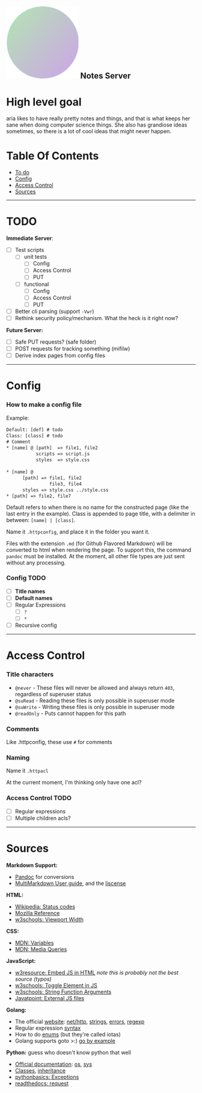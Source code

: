 ## ![favicon.png](Root/favicon.png) Notes Server

# High level goal

aria likes to have really pretty notes and things, and that is what keeps her sane when doing computer science things. She also has grandiose ideas sometimes, so there is a lot of cool ideas that might never happen.

# Table Of Contents

- [To do](#TODO)
- [Config](#Config)
- [Access Control](#Access-Control)
- [Sources](#Sources)

---
# TODO

**Immediate Server**:
- [ ] Test scripts
	- [ ] unit tests
		- [ ] Config
        - [ ] Access Control
        - [ ] PUT
	- [ ] functional
        - [ ] Config
        - [ ] Access Control
        - [ ] PUT
- [ ] Better cli parsing (support `-Vwr`)
- [ ] Rethink security policy/mechanism. What the heck is it right now?

**Future Server:**
- [ ] Safe PUT requests? (safe folder)
- [ ] POST requests for tracking something (mifilw)
- [ ] Derive index pages from config files

----
# Config
### How to make a config file

Example:
```
Default: [def] # todo
Class: [class] # todo
# Comment
* [name] @ [path]  => file1, file2
           scripts => script.js
           styles  => style.css

* [name] @
      [path] => file1, file2
                file3, file4
      styles => style.css ../style.css
* [path] => file2, file7
```

Default refers to when there is no name for the constructed page (like the last entry in the example). Class is appended to page title, with a delimiter in between: `[name] | [class]`.

Name it ``.httpconfig``, and place it in the folder you want it.

Files with the extension `.md` (for Github Flavored Markdown) will be converted to html when rendering the page. To support this, the command `pandoc` must be installed. At the moment, all other file types are just sent without any processing.

### Config TODO

- [ ] **Title names**
- [ ] **Default names**
- [ ] Regular Expressions
	- [ ] `?`
	- [ ] `*`
- [ ] Recursive config

---
# Access Control
### Title characters

- `@never` - These files will never be allowed and always return `403`, regardless of superuser status
- `@suRead` - Reading these files is only possible in superuser mode
- `@suWrite` - Writing these files is only possible in superuser mode
- `@readOnly` - Puts cannot happen for this path

### Comments

Like .httpconfig, these use `#` for comments

### Naming

Name it `.httpacl`

At the current moment, I'm thinking only have one acl?

### Access Control TODO

- [ ] Regular expressions
- [ ] Multiple children acls?

---
# Sources

**Markdown Support:**
- [Pandoc](https://pandoc.org) for conversions
- [MultiMarkdown User guide](https://fletcher.github.io/MultiMarkdown-6/), and the [liscense](https://github.com/fletcher/MultiMarkdown-6#license)

**HTML:**
- [Wikipedia: Status codes](https://en.wikipedia.org/wiki/List_of_HTTP_status_codes)
- [Mozilla Reference](https://developer.mozilla.org/en-US/docs/Web/HTML/Reference)
- [w3schools: Viewport Width](https://www.w3schools.com/html/html_responsive.asp)

**CSS:**
- [MDN: Variables](https://developer.mozilla.org/en-US/docs/Web/CSS/Using_CSS_custom_properties)
- [MDN: Media Queries](https://developer.mozilla.org/en-US/docs/Web/CSS/Media_Queries/Using_media_queries)

**JavaScript:**
- [w3resource: Embed JS in HTML](https://www.w3resource.com/javascript/introduction/html-documents.php) *note this is probably not the best source (typos)*
- [w3schools: Toggle Element in JS](https://www.w3schools.com/howto/howto_js_toggle_hide_show.asp)
- [w3schools: String Function Arguments](https://www.w3schools.com/jsref/event_onclick.asp)
- [Javatpoint: External JS files](https://www.javatpoint.com/how-to-add-javascript-to-html)

**Golang:**
- The official [website](https://golang.org): [net/http](https://golang.org/pkg/net/http/), [strings](https://golang.org/pkg/strings/), [errors](https://golang.org/doc/tutorial/handle-errors), [regexp](https://pkg.go.dev/regexp)
- Regular expression [syntax](https://github.com/google/re2/wiki/Syntax)
- How to do [enums](https://yourbasic.org/golang/iota/) (but they're called iotas)
- Golang supports goto >:) [go by example](https://golangbyexample.com/goto-statement-go/)

**Python:** guess who doesn't know python that well
- [Official documentation](https://docs.python.org/3.9/): [os](https://docs.python.org/3.9/library/os.html), [sys](https://docs.python.org/3.9/library/sys.html)
- [Classes](https://docs.python.org/3/tutorial/classes.html), [inheritance](https://stackoverflow.com/questions/576169/understanding-python-super-with-init-methods)
- [pythonbasics: Exceptions](https://pythonbasics.org/try-except/)
- [readthedocs: request](https://requests.readthedocs.io/en/master/)
